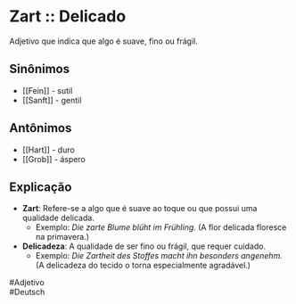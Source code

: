 # Zart :: Delicado
Adjetivo que indica que algo é suave, fino ou frágil.

## Sinônimos
- [[Fein]] - sutil  
- [[Sanft]] - gentil  

## Antônimos
- [[Hart]] - duro  
- [[Grob]] - áspero  

## Explicação
- **Zart**: Refere-se a algo que é suave ao toque ou que possui uma qualidade delicada.
  - Exemplo: *Die zarte Blume blüht im Frühling.* (A flor delicada floresce na primavera.)
- **Delicadeza**: A qualidade de ser fino ou frágil, que requer cuidado.
  - Exemplo: *Die Zartheit des Stoffes macht ihn besonders angenehm.* (A delicadeza do tecido o torna especialmente agradável.)

#Adjetivo  
#Deutsch  